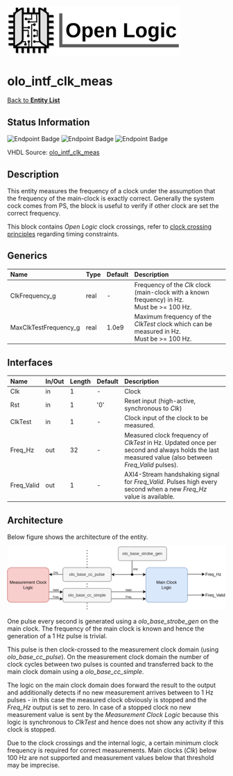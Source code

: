<img src="../Logo.png" alt="Logo" width="400">

# olo_intf_clk_meas

[Back to **Entity List**](../EntityList.md)

## Status Information

![Endpoint Badge](https://img.shields.io/endpoint?url=https://storage.googleapis.com/open-logic-badges/coverage/olo_intf_clk_meas.json?cacheSeconds=0) ![Endpoint Badge](https://img.shields.io/endpoint?url=https://storage.googleapis.com/open-logic-badges/branches/olo_intf_clk_meas.json?cacheSeconds=0) ![Endpoint Badge](https://img.shields.io/endpoint?url=https://storage.googleapis.com/open-logic-badges/issues/olo_intf_clk_meas.json?cacheSeconds=0)

VHDL Source: [olo_intf_clk_meas](../../src/intf/vhdl/olo_intf_clk_meas.vhd)

## Description

This entity measures the frequency of a clock under the assumption that the frequency of the main-clock is exactly correct. Generally the system cock comes from PS, the block is useful to verify if other clock are set the correct frequency.

This block contains *Open Logic* clock crossings, refer to [clock crossing principles](../base/clock_crossing_principles.md) regarding timing constraints. 

## Generics

| Name                  | Type | Default | Description                                                  |
| :-------------------- | :--- | ------- | :----------------------------------------------------------- |
| ClkFrequency_g        | real | -       | Frequency of the *Clk* clock (main-clock with a known frequency) in Hz.<br />Must be >= 100 Hz. |
| MaxClkTestFrequency_g | real | 1.0e9   | Maximum frequency of the *ClkTest* clock which can be measured in Hz.<br />Must be >= 100 Hz. |

## Interfaces

| Name       | In/Out | Length | Default | Description                                                  |
| :--------- | :----- | :----- | ------- | :----------------------------------------------------------- |
| Clk        | in     | 1      | -       | Clock                                                        |
| Rst        | in     | 1      | '0'     | Reset input (high-active, synchronous to *Clk*)              |
| ClkTest    | in     | 1      | -       | Clock input of the clock to be measured.                     |
| Freq_Hz    | out    | 32     | -       | Measured clock frequency of *ClkTest* in Hz. Updated once per second and always holds the last measured value (also between *Freq_Valid* pulses). |
| Freq_Valid | out    | 1      | -       | AXI4-Stream handshaking signal for *Freq_Valid*. Pulses high every second when a new *Freq_Hz* value is available. |

## Architecture

Below figure shows the architecture of the entity.

![architecture](./misc/olo_intf_clk_meas.png)

One pulse every second is generated using a *olo_base_strobe_gen* on the main clock. The frequency of the main clock is known and hence the generation of a 1 Hz pulse is trivial.

This pulse is then clock-crossed to the measurement clock domain (using *olo_base_cc_pulse*). On the measurement clock domain the number of clock cycles between two pulses is counted and transferred back to the main clock domain using a *olo_base_cc_simple*.

The logic on the main clock domain does forward the result to the output and additionally detects if no new measurement arrives between to 1 Hz pulses - in this case the measured clock obviously is stopped and the *Freq_Hz* output is set to zero. In case of a stopped clock no new measurement value is sent by the *Measurement Clock Logic* because this logic is synchronous to *ClkTest* and hence does not show any activity if this clock is stopped.

Due to the clock crossings and the internal logic, a certain minimum clock frequency is required for correct measurements. Main clocks (*Clk*) below 100 Hz are not supported and measurement values below that threshold may be imprecise.





